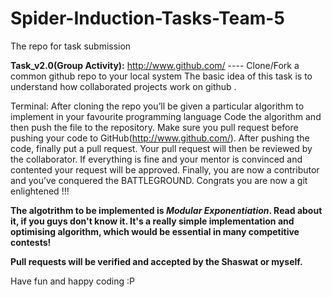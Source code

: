 # Spider-Induction-Tasks-Team-5
The repo for task submission

**Task_v2.0(Group Activity):** 
http://www.github.com/ ---- Clone/Fork a common github repo to your local system 
The basic idea of this task is to understand how collaborated projects work on github .

Terminal: 
After cloning the repo you’ll be given a particular algorithm to implement in your favourite programming language 
Code the algorithm and then push the file to the repository.
Make sure you pull request before pushing your code to GitHub(http://www.github.com/).
After pushing the code, finally put a pull request. 
Your pull request will then be reviewed by the collaborator. 
If everything is fine and your mentor is convinced and contented your request will be approved.
Finally, you are now a contributor and you’ve conquered the BATTLEGROUND.
Congrats you are now a git enlightened !!! 

**The algotrithm to be implemented is *Modular Exponentiation*. Read about it, if you guys don't know it. It's a really simple implementation and optimising algorithm, which would be essential in many competitive contests!**

**Pull requests will be verified and accepted by the Shaswat or myself.**

Have fun and happy coding :P

